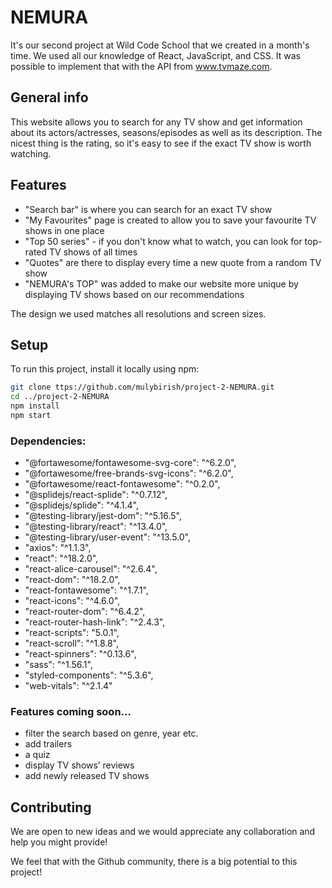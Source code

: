# NEMURA

It's our second project at Wild Code School that we created in a month's time. We used all our knowledge of React, JavaScript, and CSS. It was possible to implement that with the API from www.tvmaze.com.

## General info

This website allows you to search for any TV show and get information about its actors/actresses, seasons/episodes as well as its description. The nicest thing is the rating, so it's easy to see if the exact TV show is worth watching. 

## Features

* "Search bar" is where you can search for an exact TV show
* "My Favourites" page is created to allow you to save your favourite TV shows in one place
* "Top 50 series" - if you don't know what to watch, you can look for top-rated TV shows of all times
* "Quotes" are there to display every time a new quote from a random TV show 
* "NEMURA's TOP" was added to make our website more unique by displaying TV shows based on our recommendations

The design we used matches all resolutions and screen sizes.

## Setup

To run this project, install it locally using npm:

```bash
git clone ttps://github.com/mulybirish/project-2-NEMURA.git
cd ../project-2-NEMURA
npm install
npm start
```

### Dependencies:
   * "@fortawesome/fontawesome-svg-core": "^6.2.0",
   * "@fortawesome/free-brands-svg-icons": "^6.2.0",
   * "@fortawesome/react-fontawesome": "^0.2.0",
   * "@splidejs/react-splide": "^0.7.12",
   * "@splidejs/splide": "^4.1.4",
   * "@testing-library/jest-dom": "^5.16.5",
   * "@testing-library/react": "^13.4.0",
   * "@testing-library/user-event": "^13.5.0",
   * "axios": "^1.1.3",
   * "react": "^18.2.0",
   * "react-alice-carousel": "^2.6.4",
   * "react-dom": "^18.2.0",
   * "react-fontawesome": "^1.7.1",
   * "react-icons": "^4.6.0",
   * "react-router-dom": "^6.4.2",
   * "react-router-hash-link": "^2.4.3",
   * "react-scripts": "5.0.1",
   * "react-scroll": "^1.8.8",
   * "react-spinners": "^0.13.6",
   * "sass": "^1.56.1",
   * "styled-components": "^5.3.6",
   * "web-vitals": "^2.1.4"
  
  
### Features coming soon...
* filter the search based on genre, year etc.
* add trailers
* a quiz 
* display TV shows’ reviews
* add newly released TV shows

## Contributing

We are open to new ideas and we would appreciate any collaboration and help you might provide!

We feel that with the Github community, there is a big potential to this project!
